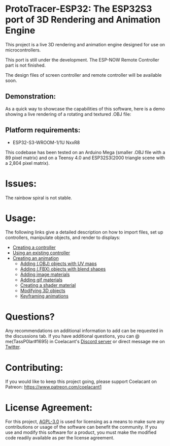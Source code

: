 # **ProtoTracer-ESP32: The ESP32S3 port of 3D Rendering and Animation Engine**
This project is a live 3D rendering and animation engine designed for use on microcontrollers.

This port is still under the development. The ESP-NOW Remote Controller part is not finished.

The design files of screen controller and remote controller will be available soon.

## Demonstration:
As a quick way to showcase the capabilities of this software, here is a demo showing a live rendering of a rotating and textured .OBJ file:

## Platform requirements:
* ESP32-S3-WROOM-1/1U NxxR8

This codebase has been tested on an Arduino Mega (smaller .OBJ file with a 89 pixel matrix) and on a Teensy 4.0 and ESP32S3(2000 triangle scene with a 2,804 pixel matrix).

# Issues:
The rainbow spiral is not stable.

# Usage:
The following links give a detailed description on how to import files, set up controllers, manipulate objects, and render to displays:
- [Creating a controller](https://github.com/coelacant1/ProtoTracer/wiki/Creating-a-custom-controller)
- [Using an existing controller](https://github.com/coelacant1/ProtoTracer/wiki/Using-an-Existing-Controller)
- [Creating an animation](https://github.com/coelacant1/ProtoTracer/wiki/Creating-an-Animation)
  - [Adding (.OBJ) objects with UV maps](https://github.com/coelacant1/ProtoTracer/wiki/Adding-.OBJ-Objects-with-UV-Maps)
  - [Adding (.FBX) objects with blend shapes](https://github.com/coelacant1/ProtoTracer/wiki/Adding-.FBX-objects-with-Blend-Shapes)
  - [Adding image materials](https://github.com/coelacant1/ProtoTracer/wiki/Adding-Image-Materials)
  - [Adding gif materials](https://github.com/coelacant1/ProtoTracer/wiki/Adding-GIF-Materials)
  - [Creating a shader material](https://github.com/coelacant1/ProtoTracer/wiki/Creating-a-Shader-Material)
  - [Modifying 3D objects](https://github.com/coelacant1/ProtoTracer/wiki/Modifying-3D-Objects)
  - [Keyframing animations](https://github.com/coelacant1/ProtoTracer/wiki/Keyframing-Animations)

# Questions?
Any recommendations on additional information to add can be requested in the discussions tab. If you have additional questions, you can @ me(TassP0lar#1695) in Coelacant's [Discord server](https://discord.gg/YwaWnhJ) or direct message me on [Twitter](https://twitter.com/P0larTas).

# Contributing:
If you would like to keep this project going, please support Coelacant on Patreon: https://www.patreon.com/coelacant1

# License Agreement:
For this project, [AGPL-3.0](https://choosealicense.com/licenses/agpl-3.0/) is used for licensing as a means to make sure any contributions or usage of the software can benefit the community. If you use and modify this software for a product, you must make the modified code readily available as per the license agreement.
